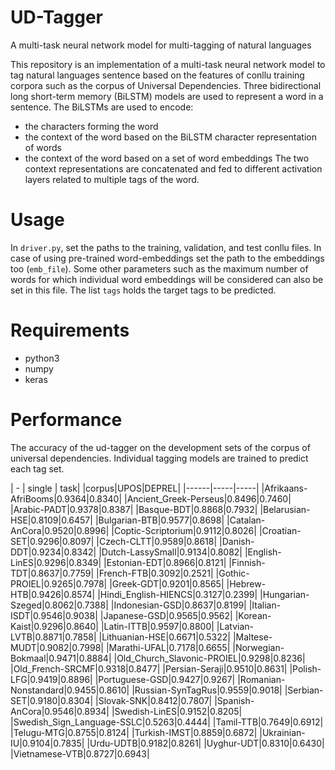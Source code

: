 # UD-Tagger
A multi-task neural network model for multi-tagging of natural languages 

This repository is an implementation of a multi-task neural network model to tag natural languages sentence based on the features of conllu training corpora such as the corpus of Universal Dependencies. Three bidirectional long short-term memory (BiLSTM) models are used to represent a word in a sentence. The BiLSTMs are used to encode:
- the characters forming the word
- the context of the word based on the BiLSTM character representation of words 
- the context of the word based on a set of word embeddings 
The two context representations are concatenated and fed to different activation layers related to multiple tags of the word. 

# Usage
In ```driver.py```, set the paths to the training, validation, and test conllu files. 
In case of using pre-trained word-embeddings set the path to the embeddings too (```emb_file```). Some other parameters such as the maximum number of words for which individual word embeddings will be considered can also be set in this file. 
The list ````tags```` holds the target tags to be predicted. 

# Requirements
- python3
- numpy
- keras

# Performance
The accuracy of the ud-tagger on the development sets of the corpus of universal dependencies. Individual tagging models are trained to predict each tag set.

| - | single | task|
|corpus|UPOS|DEPREL|
|------|-----|-----|
|Afrikaans-AfriBooms|0.9364|0.8340|
|Ancient_Greek-Perseus|0.8496|0.7460|
|Arabic-PADT|0.9378|0.8387|
|Basque-BDT|0.8868|0.7932|
|Belarusian-HSE|0.8109|0.6457|
|Bulgarian-BTB|0.9577|0.8698|
|Catalan-AnCora|0.9520|0.8996|
|Coptic-Scriptorium|0.9112|0.8026|
|Croatian-SET|0.9296|0.8097|
|Czech-CLTT|0.9589|0.8618|
|Danish-DDT|0.9234|0.8342|
|Dutch-LassySmall|0.9134|0.8082|
|English-LinES|0.9296|0.8349|
|Estonian-EDT|0.8966|0.8121|
|Finnish-TDT|0.8637|0.7759|
|French-FTB|0.3092|0.2521|
|Gothic-PROIEL|0.9265|0.7978|
|Greek-GDT|0.9201|0.8565|
|Hebrew-HTB|0.9426|0.8574|
|Hindi_English-HIENCS|0.3127|0.2399|
|Hungarian-Szeged|0.8062|0.7388|
|Indonesian-GSD|0.8637|0.8199|
|Italian-ISDT|0.9546|0.9038|
|Japanese-GSD|0.9565|0.9562|
|Korean-Kaist|0.9296|0.8640|
|Latin-ITTB|0.9597|0.8800|
|Latvian-LVTB|0.8871|0.7858|
|Lithuanian-HSE|0.6671|0.5322|
|Maltese-MUDT|0.9082|0.7998|
|Marathi-UFAL|0.7178|0.6655|
|Norwegian-Bokmaal|0.9471|0.8884|
|Old_Church_Slavonic-PROIEL|0.9298|0.8236|
|Old_French-SRCMF|0.9318|0.8477|
|Persian-Seraji|0.9510|0.8631|
|Polish-LFG|0.9419|0.8896|
|Portuguese-GSD|0.9427|0.9267|
|Romanian-Nonstandard|0.9455|0.8610|
|Russian-SynTagRus|0.9559|0.9018|
|Serbian-SET|0.9180|0.8304|
|Slovak-SNK|0.8412|0.7807|
|Spanish-AnCora|0.9546|0.8934|
|Swedish-LinES|0.9152|0.8205|
|Swedish_Sign_Language-SSLC|0.5263|0.4444|
|Tamil-TTB|0.7649|0.6912|
|Telugu-MTG|0.8755|0.8124|
|Turkish-IMST|0.8859|0.6872|
|Ukrainian-IU|0.9104|0.7835|
|Urdu-UDTB|0.9182|0.8261|
|Uyghur-UDT|0.8310|0.6430|
|Vietnamese-VTB|0.8727|0.6943|
